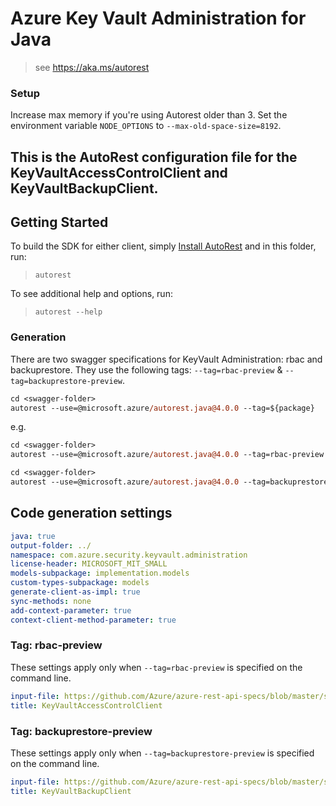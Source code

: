 # Azure Key Vault Administration for Java
> see https://aka.ms/autorest

### Setup
Increase max memory if you're using Autorest older than 3. Set the environment variable `NODE_OPTIONS` to `--max-old-space-size=8192`.

This is the AutoRest configuration file for the KeyVaultAccessControlClient and KeyVaultBackupClient.
---
## Getting Started 
To build the SDK for either client, simply [Install AutoRest](https://github.com/Azure/autorest/blob/master/docs/installing-autorest.md) and in this folder, run:

> `autorest`

To see additional help and options, run:

> `autorest --help`

### Generation
There are two swagger specifications for KeyVault Administration: rbac and backuprestore. They use the following tags: `--tag=rbac-preview` & `--tag=backuprestore-preview`.

```ps
cd <swagger-folder>
autorest --use=@microsoft.azure/autorest.java@4.0.0 --tag=${package} 
```

e.g.
```ps
cd <swagger-folder>
autorest --use=@microsoft.azure/autorest.java@4.0.0 --tag=rbac-preview  
```

```ps
cd <swagger-folder>
autorest --use=@microsoft.azure/autorest.java@4.0.0 --tag=backuprestore-preview
```

## Code generation settings
``` yaml
java: true
output-folder: ../
namespace: com.azure.security.keyvault.administration
license-header: MICROSOFT_MIT_SMALL
models-subpackage: implementation.models
custom-types-subpackage: models
generate-client-as-impl: true
sync-methods: none
add-context-parameter: true
context-client-method-parameter: true
```

### Tag: rbac-preview
These settings apply only when `--tag=rbac-preview` is specified on the command line.

``` yaml $(tag) == 'rbac-preview'
input-file: https://github.com/Azure/azure-rest-api-specs/blob/master/specification/keyvault/data-plane/Microsoft.KeyVault/preview/7.2-preview/rbac.json
title: KeyVaultAccessControlClient
```

### Tag: backuprestore-preview
These settings apply only when `--tag=backuprestore-preview` is specified on the command line.

``` yaml $(tag) == 'backuprestore-preview'
input-file: https://github.com/Azure/azure-rest-api-specs/blob/master/specification/keyvault/data-plane/Microsoft.KeyVault/preview/7.2-preview/backuprestore.json
title: KeyVaultBackupClient
```
